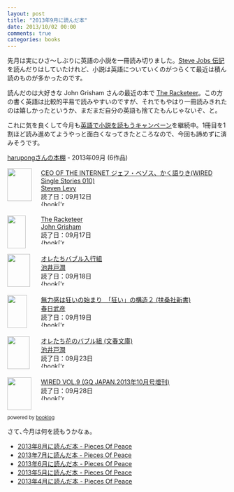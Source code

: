 ```yaml
---
layout: post
title: "2013年9月に読んだ本"
date: 2013/10/02 00:00
comments: true
categories: books
---
```


先月は実にひさ～しぶりに英語の小説を一冊読み切りました。[Steve Jobs 伝記](http://blog.harupong.com/2011/11/steve-jobs-walter-isaacson/)を読んだりはしていたけれど、小説は英語についていくのがつらくて最近は積ん読のものが多かったのです。

読んだのは大好きな John Grisham さんの最近の本で <a href="http://www.amazon.co.jp/exec/obidos/ASIN/B007SGLZP8/harupong-22/ref=nosim/" name="amazletlink" target="_blank">The Racketeer</a>。この方の書く英語は比較的平易で読みやすいのですが、それでもやはり一冊読みきれたのは嬉しかったというか、まだまだ自分の英語も捨てたもんじゃないぞ、と。

これに気を良くして今月も[英語で小説を読もうキャンペーン](http://blog.harupong.com/2013/09/books-for-autumn-night/)を継続中。1冊目を1割ほど読み進めてようやっと面白くなってきたところなので、今回も諦めずに済みそうです。

<div style="margin-bottom:15px;"><a href="http://booklog.jp/users/harupong" target="_blank">harupongさんの本棚</a> - 2013年09月 (6作品)</div><div style="margin-bottom:5px;"><div style="width:75px;height:75px;float:left;margin-right:2px;"><a href="http://booklog.jp/item/1/B007Z95CNO" target="_blank"><img src="http://ecx.images-amazon.com/images/I/41p1kPzq-GL._SL75_.jpg" width="56" height="75" alt="" /></a></div><div><a href="http://booklog.jp/item/1/B007Z95CNO" target="_blank">CEO OF THE INTERNET ジェフ・ベゾス、かく語りき(WIRED Single Stories 010)</a><br /><a href="http://booklog.jp/author/Steven+Levy" target="_blank">Steven Levy</a><br />読了日：09月12日<br /><img src="http://booklog.jp/images/rank/3.gif" width="59" height="12" alt="{book['rank']" /></div><br style="clear:both;" /></div><div style="margin-bottom:5px;"><div style="width:75px;height:75px;float:left;margin-right:2px;"><a href="http://booklog.jp/item/1/B007SGLZP8" target="_blank"><img src="http://ecx.images-amazon.com/images/I/4114BZYf%2BnL._SL75_.jpg" width="42" height="75" alt="" /></a></div><div><a href="http://booklog.jp/item/1/B007SGLZP8" target="_blank">The Racketeer</a><br /><a href="http://booklog.jp/author/John+Grisham" target="_blank">John Grisham</a><br />読了日：09月17日<br /><img src="http://booklog.jp/images/rank/4.gif" width="59" height="12" alt="{book['rank']" /></div><br style="clear:both;" /></div><div style="margin-bottom:5px;"><div style="width:75px;height:75px;float:left;margin-right:2px;"><a href="http://booklog.jp/item/1/B00E7PC00W" target="_blank"><img src="http://ecx.images-amazon.com/images/I/51-vKN8xMgL._SL75_.jpg" width="52" height="75" alt="" /></a></div><div><a href="http://booklog.jp/item/1/B00E7PC00W" target="_blank">オレたちバブル入行組</a><br /><a href="http://booklog.jp/author/%E6%B1%A0%E4%BA%95%E6%88%B8%E6%BD%A4" target="_blank">池井戸潤</a><br />読了日：09月18日<br /><img src="http://booklog.jp/images/rank/3.gif" width="59" height="12" alt="{book['rank']" /></div><br style="clear:both;" /></div><div style="margin-bottom:5px;"><div style="width:75px;height:75px;float:left;margin-right:2px;"><a href="http://booklog.jp/item/1/4594062598" target="_blank"><img src="http://ecx.images-amazon.com/images/I/41CS4NTgIlL._SL75_.jpg" width="45" height="75" alt="" /></a></div><div><a href="http://booklog.jp/item/1/4594062598" target="_blank">無力感は狂いの始まり　「狂い」の構造２ (扶桑社新書)</a><br /><a href="http://booklog.jp/author/%E6%98%A5%E6%97%A5%E6%AD%A6%E5%BD%A6" target="_blank">春日武彦</a><br />読了日：09月19日<br /><img src="http://booklog.jp/images/rank/3.gif" width="59" height="12" alt="{book['rank']" /></div><br style="clear:both;" /></div><div style="margin-bottom:5px;"><div style="width:75px;height:75px;float:left;margin-right:2px;"><a href="http://booklog.jp/item/1/4167728044" target="_blank"><img src="http://ecx.images-amazon.com/images/I/510jC7z0wxL._SL75_.jpg" width="51" height="75" alt="" /></a></div><div><a href="http://booklog.jp/item/1/4167728044" target="_blank">オレたち花のバブル組 (文春文庫)</a><br /><a href="http://booklog.jp/author/%E6%B1%A0%E4%BA%95%E6%88%B8%E6%BD%A4" target="_blank">池井戸潤</a><br />読了日：09月23日<br /><img src="http://booklog.jp/images/rank/4.gif" width="59" height="12" alt="{book['rank']" /></div><br style="clear:both;" /></div><div style="margin-bottom:5px;"><div style="width:75px;height:75px;float:left;margin-right:2px;"><a href="http://booklog.jp/item/1/B00EI7KTN4" target="_blank"><img src="http://ecx.images-amazon.com/images/I/5147qy90RzL._SL75_.jpg" width="55" height="75" alt="" /></a></div><div><a href="http://booklog.jp/item/1/B00EI7KTN4" target="_blank">WIRED VOL.9 (GQ JAPAN.2013年10月号増刊)</a><br />読了日：09月28日<br /><img src="http://booklog.jp/images/rank/4.gif" width="59" height="12" alt="{book['rank']" /></div><br style="clear:both;" /></div><div style="margin:10px 0;font-size:80%;">powered by <a href="http://booklog.jp" target="_blank">booklog</a></div>

さて､今月は何を読もうかなぁ｡

- [2013年8月に読んだ本 - Pieces Of Peace](http://blog.harupong.com/2013/09/books-i-read-on-august-2013/)
- [2013年7月に読んだ本 - Pieces Of Peace](http://blog.harupong.com/2013/08/books-i-read-on-july-2013/)
- [2013年6月に読んだ本 - Pieces Of Peace](http://blog.harupong.com/2013/07/books_i_read_on_june_2013/)
- [2013年5月に読んだ本 - Pieces Of Peace](http://blog.harupong.com/2013/06/books_i_read_on_may_2013/)
- [2013年4月に読んだ本 - Pieces Of Peace](http://blog.harupong.com/2013/05/books_i_read_on_april_2013/)